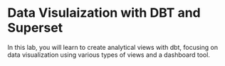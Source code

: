 # Data Visulaization with DBT and Superset

In this lab, you will learn to create analytical views with dbt, focusing on data visualization using various types of views and a dashboard tool.   